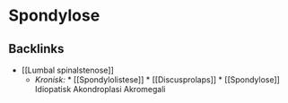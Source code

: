 # Spondylose
## Backlinks
* [[Lumbal spinalstenose]]
	* *Kronisk:*
		\* [[Spondylolistese]]
		\* [[Discusprolaps]]
		\* [[Spondylose]]
	Idiopatisk
	Akondroplasi
	Akromegali

<!-- #anki/tag/med/Orto #anki/deck/Medicine -->

<!-- {BearID:5DFE044E-A556-4BF3-86E3-82C787B44F71-4231-000018A753E334A7} -->
